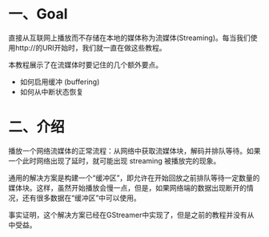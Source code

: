 # 一、Goal
  直接从互联网上播放而不存储在本地的媒体称为流媒体(Streaming)。每当我们使用http://的URI开始时，我们就一直在做这些教程。

  本教程展示了在流媒体时要记住的几个额外要点。

  - 如何启用缓冲 (buffering)
  - 如何从中断状态恢复

# 二、介绍
  播放一个网络流媒体的正常流程：从网络中获取流媒体块，解码并排队等待。如果一个此时网络出现了延时，就可能出现 streaming 被播放完的现象。

  通用的解决方案是构建一个“缓冲区”，即允许在开始回放之前排队等待一定数量的媒体块。这样，虽然开始播放会慢一点，但是，如果网络端的数据出现断开的情况，还有很多数据在“缓冲区”中可以使用。

  事实证明，这个解决方案已经在GStreamer中实现了，但是之前的教程并没有从中受益。
